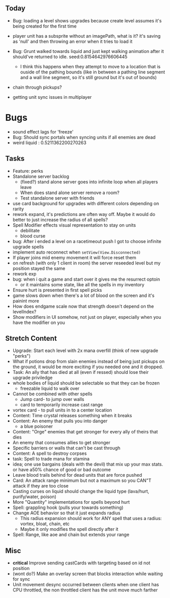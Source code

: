 ## Today
- Bug: loading a level shows upgrades because create level assumes it's being created for the first time
- player unit has a subsprite without an imagePath, what is it? it's saving as 'null' and then throwing an error when it tries to load it
- Bug: Grunt walked towards liquid and just kept walking animation after it should've returned to idle. seed:0.8154642976606445
    - I think this happens when they attempt to move to a location that is ouside of the pathing bounds (like in between a pathing line segment and a wall line segment, so it's still ground but it's out of bounds)

- chain through pickups?
- getting unit sync issues in multiplayer

# Bugs
- sound effect lags for 'freeze'
- Bug: Should sync portals when syncing units if all enemies are dead
- weird liquid : 0.5211362200270263
## Tasks
- Feature: perks
- Standalone server backlog
    - (fixed?) stand alone server goes into infinite loop when all players leave
    - When does stand alone server remove a room?
    - Test standalone server with friends
- use card background for upgrades with different colors depending on rarity
- rework expand, it's predictions are often way off.  Maybe it would do better to just increase the radius of all spells?
- Spell Modifier effects visual representation to stay on units
    - debilitate
    - blood curse
- bug: After i ended a level on a racetimeout push I got to choose infinite upgrade spells
- implement auto reconnect when `setView(View.Disconnected)`
- If player joins mid enemy movement it will force reset them
- on refresh (with only 1 client in room) the server reseeded level but my position stayed the same
- rework exp
- bug: when i quit a game and start over it gives me the resurrect optoin
    - or it maintains some state, like all the spells in my inventory
- Ensure hurt is presented in first spell picks
- game slows down when there's a lot of blood on the screen and it's painint more
- How does endgame scale now that strength doesn't depend on the levelIndex?
- Show modifiers in UI somehow, not just on player, especially when you have the modifier on you

## Stretch Content
- Upgrade: Start each level with 2x mana overfill (think of new upgrade "perks")
- What if potions drop from slain enemies instead of being just pickups on the ground, it would be more exciting if you needed one and it dropped.
- Task: An ally that has died at all (even if ressed) should lose their upgrade priviledge
- whole bodies of liquid should be selectable so that they can be frozen
    - freezable liquid to walk over
- Cannot be combined with other spells
    - Jump card- to jump over walls
    - card to temporarily increase cast range
- vortex card - to pull units in to a center location
- Content: Time crystal releases something when it breaks
- Content: An enemy that pulls you into danger
    - a blue poisoner
- Content: "Orge" enemies that get stronger for every ally of theirs that dies
- An enemy that consumes allies to get stronger
- Specific barriers or walls that can't be cast through
- Content: A spell to destroy corpses
- task: Spell to trade mana for stamina
- idea; one use bargains (deals with the devil) that mix up your max stats.  or have a50% chance of good or bad outcome
- Leave blood trails behind for dead units that are force pushed
- Card: An attack range minimum but not a maximum so you CAN"T attack if they are too close
- Casting curses on liquid should change the liquid type (lava/hurt, purify/water, poison)
- More "Quantity" implementations for spells beyond hurt
- Spell: grappling hook (pulls your towards something)
- Change AOE behavior so that it just expands radius
    - This radius expansion should work for ANY spell that uses a radius: vortex, bloat, chain, etc
    - Maybe it only modifies the spell directly after it
- Spell: Range, like aoe and chain but extends your range


## Misc
- **critical** Improve sending castCards with targeting based on id not position
- (wont do?) Make an overlay screen that blocks interaction while waiting for sync
- Unit movement desync occurred between clients when one client has CPU throttled, the non throttled client has the unit move much farther
